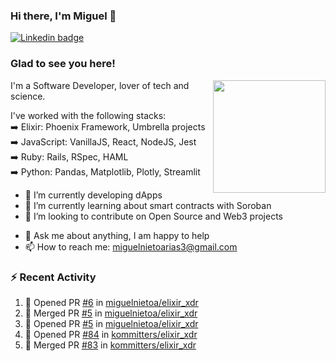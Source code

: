 ### Hi there, I'm Miguel 👋

<a href="https://linkedin.com/in/miguelnietoa/" target="_blank" rel="noopener noreferrer">
  <img src="https://img.shields.io/badge/-LinkedIn-0e76a8?style=flat-square&logo=Linkedin&logoColor=white" alt="Linkedin badge">
</a>
<!-- [![Website Badge](https://img.shields.io/badge/Website-3b5998?style=flat-square&logo=google-chrome&logoColor=white)](#notavailablenow#) 

<img src="https://i.imgur.com/tbrLrt5.gif" width=400 alt="Coding GIF" align="right"/>
-->


### Glad to see you here!
<a href="https://github.com/miguelnietoa"><img src="https://github-readme-stats-git-masterrstaa-rickstaa.vercel.app/api?username=miguelnietoa&show_icons=true&hide_border=true&count_private=true&include_all_commits=true&theme=tokyonight" height="180em" align="right"/></a>
I'm a Software Developer, lover of tech and science. 

I've worked with the following stacks:\
➡️ Elixir: Phoenix Framework, Umbrella projects\
➡️ JavaScript: VanillaJS, React, NodeJS, Jest\
➡️ Ruby: Rails, RSpec, HAML\
➡️ Python: Pandas, Matplotlib, Plotly, Streamlit

- 🔭 I’m currently developing dApps
- 🌱 I’m currently learning about smart contracts with Soroban
- 👯 I’m looking to contribute on Open Source and Web3 projects
<!-- 
- 😄 I just finished a Machine Learning course! 
- 🤔 I’m looking for help with ...
-->
- 💬 Ask me about anything, I am happy to help
- 📫 How to reach me: miguelnietoarias3@gmail.com


### ⚡ Recent Activity

<!--START_SECTION:activity-->
1. 💪 Opened PR [#6](https://github.com/miguelnietoa/elixir_xdr/pull/6) in [miguelnietoa/elixir_xdr](https://github.com/miguelnietoa/elixir_xdr)
2. 🎉 Merged PR [#5](https://github.com/miguelnietoa/elixir_xdr/pull/5) in [miguelnietoa/elixir_xdr](https://github.com/miguelnietoa/elixir_xdr)
3. 💪 Opened PR [#5](https://github.com/miguelnietoa/elixir_xdr/pull/5) in [miguelnietoa/elixir_xdr](https://github.com/miguelnietoa/elixir_xdr)
4. 💪 Opened PR [#84](https://github.com/kommitters/elixir_xdr/pull/84) in [kommitters/elixir_xdr](https://github.com/kommitters/elixir_xdr)
5. 🎉 Merged PR [#83](https://github.com/kommitters/elixir_xdr/pull/83) in [kommitters/elixir_xdr](https://github.com/kommitters/elixir_xdr)
<!--END_SECTION:activity-->
